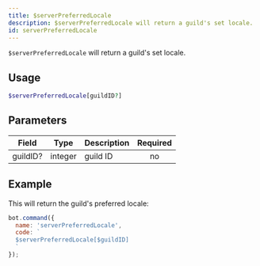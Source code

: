 ```yaml
---
title: $serverPreferredLocale 
description: $serverPreferredLocale will return a guild's set locale.
id: serverPreferredLocale
---
```


`$serverPreferredLocale` will return a guild's set locale.

## Usage

```php
$serverPreferredLocale[guildID?]
```

## Parameters 


| Field     | Type    | Description                                        | Required |
|-----------|---------|----------------------------------------------------| :------: |
| guildID?    | integer  | guild ID                             | no      |


## Example

This will return the guild's preferred locale:

```javascript
bot.command({
  name: 'serverPreferredLocale',
  code: `
  $serverPreferredLocale[$guildID]
  `
});
```

